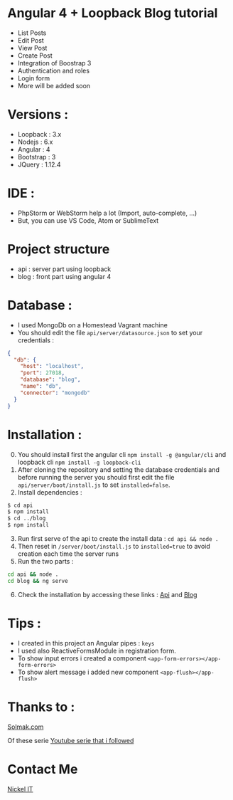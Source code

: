# Angular 4 + Loopback Blog tutorial
- List Posts
- Edit Post
- View Post
- Create Post
- Integration of Boostrap 3
- Authentication and roles
- Login form
- More will be added soon

# Versions :
- Loopback : 3.x
- Nodejs : 6.x
- Angular : 4
- Bootstrap : 3
- JQuery : 1.12.4

# IDE :
- PhpStorm or WebStorm help a lot (Import, auto-complete, ...)
- But, you can use VS Code, Atom or SublimeText

# Project structure
- api : server part using loopback
- blog : front part using angular 4

# Database :
- I used MongoDb on a Homestead Vagrant machine
- You should edit the file `api/server/datasource.json` to set your credentials :
```json
{
  "db": {
    "host": "localhost",
    "port": 27018,
    "database": "blog",
    "name": "db",
    "connector": "mongodb"
  }
}
```

# Installation :
0. You should install first the angular cli `npm install -g @angular/cli` and loopback cli `npm install -g loopback-cli`
1. After cloning the repository and setting the database credentials and before running the server you should first edit the file `api/server/boot/install.js` to set `installed=false`.
2. Install dependencies :
```sh
$ cd api
$ npm install
$ cd ../blog
$ npm install
```
3. Run first serve of the api to create the install data : `cd api && node .`
4. Then reset in `/server/boot/install.js` to `installed=true` to avoid creation each time the server runs
5. Run the two parts :
```sh
cd api && node .
cd blog && ng serve
```
6. Check the installation by accessing these links : [Api](http://localhost:3000/explorer) and [Blog](http://localhost:4200)

# Tips :
+ I created in this project an Angular pipes : `keys`  
+ I used also ReactiveFormsModule in registration form.  
+ To show input errors i created a component `<app-form-errors></app-form-errors>`  
+ To show alert message i added new component `<app-flush></app-flush>`
# Thanks to : 
[Solmak.com](Solmak.com)

Of these serie [Youtube serie that i followed](https://www.youtube.com/playlist?list=PLP0rn5W6b0YUDcoeoOWFsB5KgNkYqSQXo)

# Contact Me
[Nickel IT](mailto:e.nouni@nickel-it.com)
